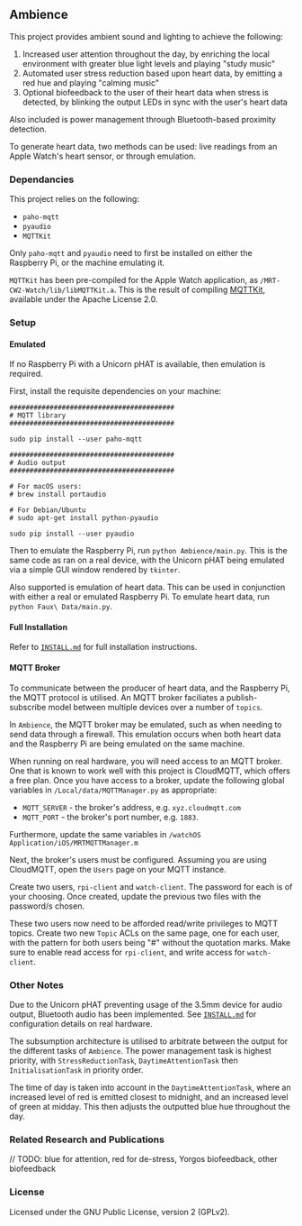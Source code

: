 ## Ambience

This project provides ambient sound and lighting to achieve the following:

1. Increased user attention throughout the day, by enriching the local environment with greater blue light levels and playing "study music"
2. Automated user stress reduction based upon heart data, by emitting a red hue and playing "calming music"
3. Optional biofeedback to the user of their heart data when stress is detected, by blinking the output LEDs in sync with the user's heart data

Also included is power management through Bluetooth-based proximity detection.

To generate heart data, two methods can be used: live readings from an Apple Watch's heart sensor, or through emulation.

### Dependancies

This project relies on the following:

- `paho-mqtt`
- `pyaudio`
- `MQTTKit`

Only `paho-mqtt` and `pyaudio` need to first be installed on either the Raspberry Pi, or the machine emulating it.

`MQTTKit` has been pre-compiled for the Apple Watch application, as `/MRT-CW2-Watch/lib/libMQTTKit.a`. This is the result of compiling [MQTTKit](https://github.com/mobile-web-messaging/MQTTKit), available under the Apache License 2.0.

### Setup

#### Emulated

If no Raspberry Pi with a Unicorn pHAT is available, then emulation is required.

First, install the requisite dependencies on your machine:

```
#########################################
# MQTT library
#########################################

sudo pip install --user paho-mqtt

#########################################
# Audio output
#########################################

# For macOS users:
# brew install portaudio

# For Debian/Ubuntu
# sudo apt-get install python-pyaudio

sudo pip install --user pyaudio
```

Then to emulate the Raspberry Pi, run `python Ambience/main.py`. This is the same code as ran on a real device, with the Unicorn pHAT being emulated via a simple GUI window rendered by `tkinter`.

Also supported is emulation of heart data. This can be used in conjunction with either a real or emulated Raspberry Pi.
To emulate heart data, run `python Faux\ Data/main.py`.

#### Full Installation

Refer to [`INSTALL.md`](https://github.com/Matchstic/automated-ambience/blob/master/INSTALL.md) for full installation instructions.

#### MQTT Broker

To communicate between the producer of heart data, and the Raspberry Pi, the MQTT protocol is utilised. An MQTT broker faciliates a publish-subscribe model between multiple devices over a number of `topics`.

In `Ambience`, the MQTT broker may be emulated, such as when needing to send data through a firewall. This emulation occurs when both heart data and the Raspberry Pi are being emulated on the same machine.

When running on real hardware, you will need access to an MQTT broker. One that is known to work well with this project is CloudMQTT, which offers a free plan. Once you have access to a broker, update the following global variables in `/Local/data/MQTTManager.py` as appropriate:

- `MQTT_SERVER` - the broker's address, e.g. `xyz.cloudmqtt.com`
- `MQTT_PORT` - the broker's port number, e.g. `1883`.

Furthermore, update the same variables in `/watchOS Application/iOS/MRTMQTTManager.m`

Next, the broker's users must be configured. Assuming you are using CloudMQTT, open the `Users` page on your MQTT instance.

Create two users, `rpi-client` and `watch-client`. The password for each is of your choosing. Once created, update the previous two files with the password/s chosen.

These two users now need to be afforded read/write privileges to MQTT topics. Create two new `Topic` ACLs on the same page, one for each user, with the pattern for both users being "#" without the quotation marks.
Make sure to enable read access for `rpi-client`, and write access for `watch-client`.

### Other Notes

Due to the Unicorn pHAT preventing usage of the 3.5mm device for audio output, Bluetooth audio has been implemented. See [`INSTALL.md`](https://github.com/Matchstic/automated-ambience/blob/master/INSTALL.md) for configuration details on real hardware.

The subsumption architecture is utilised to arbitrate between the output for the different tasks of `Ambience`. The power management task is highest priority, with `StressReductionTask`, `DaytimeAttentionTask` then `InitialisationTask` in priority order.

The time of day is taken into account in the `DaytimeAttentionTask`, where an increased level of red is emitted closest to midnight, and an increased level of green at midday. This then adjusts the outputted blue hue throughout the day.

### Related Research and Publications

// TODO: blue for attention, red for de-stress, Yorgos biofeedback, other biofeedback

### License

Licensed under the GNU Public License, version 2 (GPLv2).
